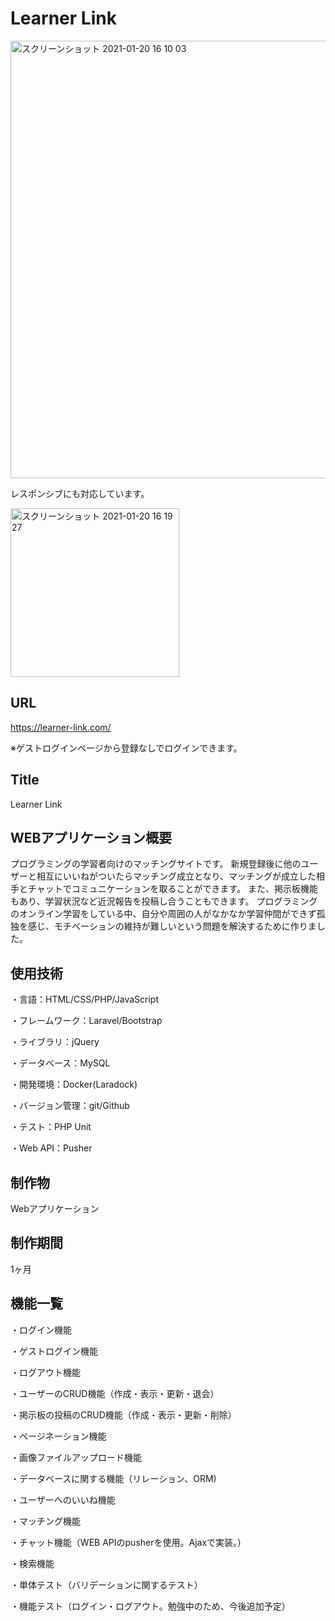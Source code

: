 # Learner Link

<img width="700" alt="スクリーンショット 2021-01-20 16 10 03" src="https://user-images.githubusercontent.com/66733811/105139978-5c516100-5b3a-11eb-8c3f-7677cb6d52a6.png">

レスポンシブにも対応しています。

<img width="270" alt="スクリーンショット 2021-01-20 16 19 27" src="https://user-images.githubusercontent.com/66733811/105140620-527c2d80-5b3b-11eb-8f41-8782a854b6e3.png">


## URL

https://learner-link.com/

※ゲストログインページから登録なしでログインできます。

## Title

Learner Link

## WEBアプリケーション概要

プログラミングの学習者向けのマッチングサイトです。
新規登録後に他のユーザーと相互にいいねがついたらマッチング成立となり、マッチングが成立した相手とチャットでコミュニケーションを取ることができます。
また、掲示板機能もあり、学習状況など近況報告を投稿し合うこともできます。
プログラミングのオンライン学習をしている中、自分や周囲の人がなかなか学習仲間ができず孤独を感じ、モチベーションの維持が難しいという問題を解決するために作りました。

## 使用技術

・言語：HTML/CSS/PHP/JavaScript

・フレームワーク：Laravel/Bootstrap

・ライブラリ：jQuery

・データベース：MySQL

・開発環境：Docker(Laradock)

・バージョン管理：git/Github

・テスト：PHP Unit

・Web API：Pusher

## 制作物

Webアプリケーション

## 制作期間

1ヶ月

## 機能一覧

・ログイン機能

・ゲストログイン機能

・ログアウト機能

・ユーザーのCRUD機能（作成・表示・更新・退会）

・掲示板の投稿のCRUD機能（作成・表示・更新・削除）

・ページネーション機能

・画像ファイルアップロード機能

・データベースに関する機能（リレーション、ORM)

・ユーザーへのいいね機能

・マッチング機能

・チャット機能（WEB APIのpusherを使用。Ajaxで実装。）

・検索機能

・単体テスト（バリデーションに関するテスト）

・機能テスト（ログイン・ログアウト。勉強中のため、今後追加予定）
